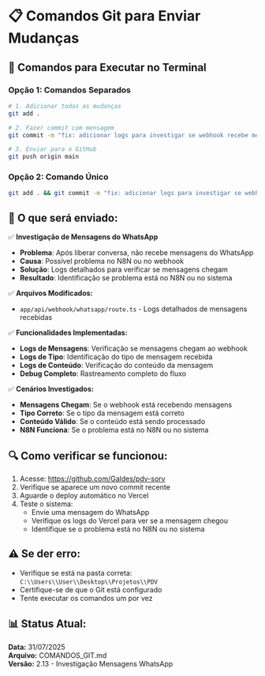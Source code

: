 # 📋 Comandos Git para Enviar Mudanças

## 🚀 Comandos para Executar no Terminal

### **Opção 1: Comandos Separados**

```bash
# 1. Adicionar todas as mudanças
git add .

# 2. Fazer commit com mensagem
git commit -m "fix: adicionar logs para investigar se webhook recebe mensagens do WhatsApp"

# 3. Enviar para o GitHub
git push origin main
```

### **Opção 2: Comando Único**

```bash
git add . && git commit -m "fix: adicionar logs para investigar se webhook recebe mensagens do WhatsApp" && git push origin main
```

## 📝 O que será enviado:

✅ **Investigação de Mensagens do WhatsApp**
- **Problema**: Após liberar conversa, não recebe mensagens do WhatsApp
- **Causa**: Possível problema no N8N ou no webhook
- **Solução**: Logs detalhados para verificar se mensagens chegam
- **Resultado**: Identificação se problema está no N8N ou no sistema

✅ **Arquivos Modificados:**
- `app/api/webhook/whatsapp/route.ts` - Logs detalhados de mensagens recebidas

✅ **Funcionalidades Implementadas:**
- **Logs de Mensagens**: Verificação se mensagens chegam ao webhook
- **Logs de Tipo**: Identificação do tipo de mensagem recebida
- **Logs de Conteúdo**: Verificação do conteúdo da mensagem
- **Debug Completo**: Rastreamento completo do fluxo

✅ **Cenários Investigados:**
- **Mensagens Chegam**: Se o webhook está recebendo mensagens
- **Tipo Correto**: Se o tipo da mensagem está correto
- **Conteúdo Válido**: Se o conteúdo está sendo processado
- **N8N Funciona**: Se o problema está no N8N ou no sistema

## 🔍 Como verificar se funcionou:

1. Acesse: https://github.com/Galdes/pdv-sorv
2. Verifique se aparece um novo commit recente
3. Aguarde o deploy automático no Vercel
4. Teste o sistema:
   - Envie uma mensagem do WhatsApp
   - Verifique os logs do Vercel para ver se a mensagem chegou
   - Identifique se o problema está no N8N ou no sistema

## ⚠️ Se der erro:

- Verifique se está na pasta correta: `C:\\Users\\User\\Desktop\\Projetos\\PDV`
- Certifique-se de que o Git está configurado
- Tente executar os comandos um por vez

## 📊 Status Atual:

**Data:** 31/07/2025  
**Arquivo:** COMANDOS_GIT.md  
**Versão:** 2.13 - Investigação Mensagens WhatsApp